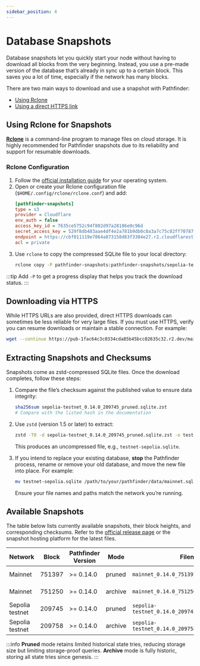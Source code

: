 ```yaml
---
sidebar_position: 4
---
```


# Database Snapshots

Database snapshots let you quickly start your node without having to download all blocks from the very beginning. Instead, you use a pre-made version of the database that’s already in sync up to a certain block. This saves you a lot of time, especially if the network has many blocks.

There are two main ways to download and use a snapshot with Pathfinder:

* [Using Rclone](#using-rclone-for-snapshots)
* [Using a direct HTTPS link](#downloading-via-https)

## Using Rclone for Snapshots

[**Rclone**](https://rclone.org/) is a command-line program to manage files on cloud storage. It is highly recommended for Pathfinder snapshots due to its reliability and support for resumable downloads.

### Rclone Configuration

1. Follow the [official installation guide](https://rclone.org/install/) for your operating system.
2. Open or create your Rclone configuration file (`$HOME/.config/rclone/rclone.conf`) and add:
   ```ini
   [pathfinder-snapshots]
   type = s3
   provider = Cloudflare
   env_auth = false
   access_key_id = 7635ce5752c94f802d97a28186e0c96d
   secret_access_key = 529f8db483aae4df4e2a781b9db0c8a3a7c75c82ff70787ba2620310791c7821
   endpoint = https://cbf011119e7864a873158d83f3304e27.r2.cloudflarestorage.com
   acl = private
   ```
3. Use `rclone` to copy the compressed SQLite file to your local directory:
   ```bash
   rclone copy -P pathfinder-snapshots:pathfinder-snapshots/sepolia-testnet_0.14.0_209745_pruned.sqlite.zst .
   ```

:::tip 
Add `-P` to get a progress display that helps you track the download status.
:::

## Downloading via HTTPS

While HTTPS URLs are also provided, direct HTTPS downloads can sometimes be less reliable for very large files. If you must use HTTPS, verify you can resume downloads or maintain a stable connection. For example:

```bash
wget --continue https://pub-1fac64c3c0334cda85b45bcc02635c32.r2.dev/mainnet_0.14.0_751397_pruned.sqlite.zst
```

## Extracting Snapshots and Checksums

Snapshots come as zstd-compressed SQLite files. Once the download completes, follow these steps:

1. Compare the file’s checksum against the published value to ensure data integrity:
   ```bash
   sha256sum sepolia-testnet_0.14.0_209745_pruned.sqlite.zst
   # Compare with the listed hash in the documentation
   ```
2. Use `zstd` (version 1.5 or later) to extract:
   ```bash
   zstd -T0 -d sepolia-testnet_0.14.0_209745_pruned.sqlite.zst -o testnet-sepolia.sqlite
   ```
   This produces an uncompressed file, e.g., `testnet-sepolia.sqlite`.

3. If you intend to replace your existing database, **stop** the Pathfinder process, rename or remove your old database, and move the new file into place. For example:
   ```bash
   mv testnet-sepolia.sqlite /path/to/your/pathfinder/data/mainnet.sqlite
   ```
   Ensure your file names and paths match the network you’re running.

## Available Snapshots

The table below lists currently available snapshots, their block heights, and corresponding checksums. Refer to the [official release page](https://github.com/eqlabs/pathfinder/releases) or the snapshot hosting platform for the latest files.

| **Network**     | **Block** | **Pathfinder Version** | **Mode** | **Filename**                                       | **Download URL**                                                                                                 | **Size**  | **Checksum (SHA2-256)**                                            |
| --------------- | --------- | ---------------------- | -------- | -------------------------------------------------- | ---------------------------------------------------------------------------------------------------------------- | --------- | ------------------------------------------------------------------ |
| Mainnet         | 751397    | >= 0.14.0              | pruned   | `mainnet_0.14.0_751397_pruned.sqlite.zst`          | [Download](https://pub-1fac64c3c0334cda85b45bcc02635c32.r2.dev/mainnet_0.14.0_751397_pruned.sqlite.zst)          | 71.03 GB  | `2f9aa8b98086c12a1ce14e89ddfe02ebf320a7ba47e63829056a405866568113` |
| Mainnet         | 751250    | >= 0.14.0              | archive  | `mainnet_0.14.0_751250_archive.sqlite.zst`         | [Download](https://pub-1fac64c3c0334cda85b45bcc02635c32.r2.dev/mainnet_0.14.0_751250_archive.sqlite.zst)         | 433.13 GB | `3540087b326b58437fd12bcf427eaeb6323f3efc3def56816b7e5fc06d2633ae` |
| Sepolia testnet | 209745    | >= 0.14.0              | pruned   | `sepolia-testnet_0.14.0_209745_pruned.sqlite.zst`  | [Download](https://pub-1fac64c3c0334cda85b45bcc02635c32.r2.dev/sepolia-testnet_0.14.0_209745_pruned.sqlite.zst)  | 5.71 GB   | `5cc9a13079a36ee09c04824f6b30b5ce16cd2d26039b23c7c7937f57a76ba19b` |
| Sepolia testnet | 209758    | >= 0.14.0              | archive  | `sepolia-testnet_0.14.0_209758_archive.sqlite.zst` | [Download](https://pub-1fac64c3c0334cda85b45bcc02635c32.r2.dev/sepolia-testnet_0.14.0_209758_archive.sqlite.zst) | 18.93 GB  | `3c24a6e9e5294d738f5976e2c949ebac42ed3fc4865a21893df44897fe803686` |

:::info
**Pruned** mode retains limited historical state tries, reducing storage size but limiting storage-proof queries. **Archive** mode is fully historic, storing all state tries since genesis.
:::